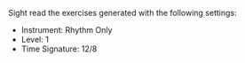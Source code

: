 Sight read the exercises generated with the following settings:

* Instrument: Rhythm Only
* Level: 1
* Time Signature: 12/8
